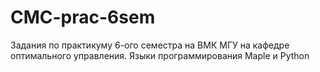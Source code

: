 # CMC-prac-6sem
Задания по практикуму 6-ого семестра на ВМК МГУ на кафедре оптимального управления.  Языки программирования Maple и Python

